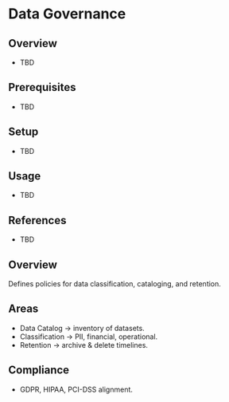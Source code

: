 # Data Governance

## Overview
- TBD

## Prerequisites
- TBD

## Setup
- TBD

## Usage
- TBD

## References
- TBD


## Overview
Defines policies for data classification, cataloging, and retention.

## Areas
- Data Catalog → inventory of datasets.
- Classification → PII, financial, operational.
- Retention → archive & delete timelines.

## Compliance
- GDPR, HIPAA, PCI-DSS alignment.
